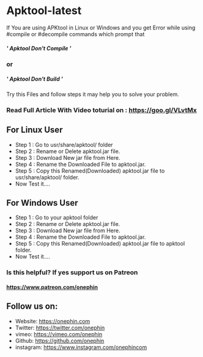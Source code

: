 # Apktool-latest
If You are using APKtool in Linux or Windows and you get Error while using #compile or #decompile commands which prompt that 
##### ' Apktool Don't Compile '  
### or
##### ' Apktool Don't Build '
Try this Files and follow steps it may help you to solve your problem.

### Read Full Article With Video toturial on : https://goo.gl/VLvtMx


## For Linux User
* Step 1 : Go to usr/share/apktool/ folder
* Step 2 : Rename or Delete apktool.jar file.
* Step 3 : Download New jar file from Here.
* Step 4 : Rename the Downloaded File to apktool.jar.
* Step 5 : Copy this Renamed(Downloaded) apktool.jar file to usr/share/apktool/ folder.
* Now Test it….


## For Windows User
* Step 1 : Go to your apktool folder
* Step 2 : Rename or Delete apktool.jar file.
* Step 3 : Download New jar file from Here.
* Step 4 : Rename the Downloaded File to apktool.jar.
* Step 5 : Copy this Renamed(Downloaded) apktool.jar file to apktool folder.
* Now Test it….


### Is this helpful? If yes support us on Patreon
#### https://www.patreon.com/onephin

## Follow us on:
* Website: https://onephin.com
* Twitter: https://twitter.com/onephin
* vimeo: https://vimeo.com/onephin
* Github: https://github.com/onephin
* instagram: https://www.instagram.com/onephincom
